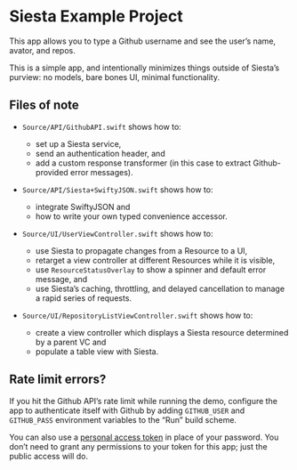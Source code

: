 # Siesta Example Project

This app allows you to type a Github username and see the user’s name, avator, and repos.

This is a simple app, and intentionally minimizes things outside of Siesta’s purview: no models, bare bones UI, minimal functionality.

## Files of note

- `Source/API/GithubAPI.swift` shows how to:
    
    - set up a Siesta service,
    - send an authentication header, and
    - add a custom response transformer (in this case to extract Github-provided error messages).

- `Source/API/Siesta+SwiftyJSON.swift` shows how to:
    
    - integrate SwiftyJSON and
    - how to write your own typed convenience accessor.

- `Source/UI/UserViewController.swift` shows how to:
    
    - use Siesta to propagate changes from a Resource to a UI,
    - retarget a view controller at different Resources while it is visible,
    - use `ResourceStatusOverlay` to show a spinner and default error message, and
    - use Siesta’s caching, throttling, and delayed cancellation to manage a rapid series of requests.

- `Source/UI/RepositoryListViewController.swift` shows how to:
    
    - create a view controller which displays a Siesta resource determined by a parent VC and
    - populate a table view with Siesta.

## Rate limit errors?

If you hit the Github API’s rate limit while running the demo, configure the app to authenticate itself with Github by adding `GITHUB_USER` and `GITHUB_PASS` environment variables to the “Run” build scheme.

You can also use a [personal access token](https://github.com/settings/tokens) in place of your password. You don’t need to grant any permissions to your token for this app; just the public access will do.
